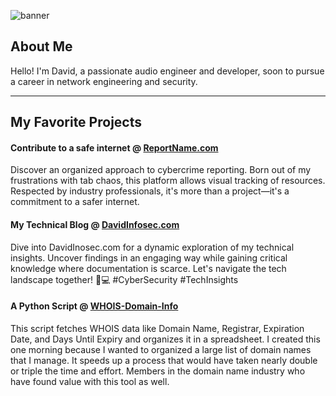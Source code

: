 ![banner](https://github.com/davidinfosec/DavidInfosec/assets/87215831/33f7e8c2-87dd-4200-b6f8-3f73ab2d401a)

## About Me

Hello! I'm David, a passionate audio engineer and developer, soon to pursue a career in network engineering and security.

---

## My Favorite Projects

#### Contribute to a safe internet @ [ReportName.com](https://www.ReportName.com)

Discover an organized approach to cybercrime reporting. Born out of my frustrations with tab chaos, this platform allows visual tracking of resources. Respected by industry professionals, it's more than a project—it's a commitment to a safer internet.

#### My Technical Blog @ [DavidInfosec.com](https://www.DavidInfosec.com)

Dive into DavidInosec.com for a dynamic exploration of my technical insights. Uncover findings in an engaging way while gaining critical knowledge where documentation is scarce. Let's navigate the tech landscape together! 🚀💻 #CyberSecurity #TechInsights

#### A Python Script @ [WHOIS-Domain-Info](https://github.com/davidinfosec/whois-domain-info) 

This script fetches WHOIS data like Domain Name, Registrar, Expiration Date, and Days Until Expiry and organizes it in a spreadsheet. I created this one morning because I wanted to organized a large list of domain names that I manage. It speeds up a process that would have taken nearly double or triple the time and effort. Members in the domain name industry who have found value with this tool as well.


